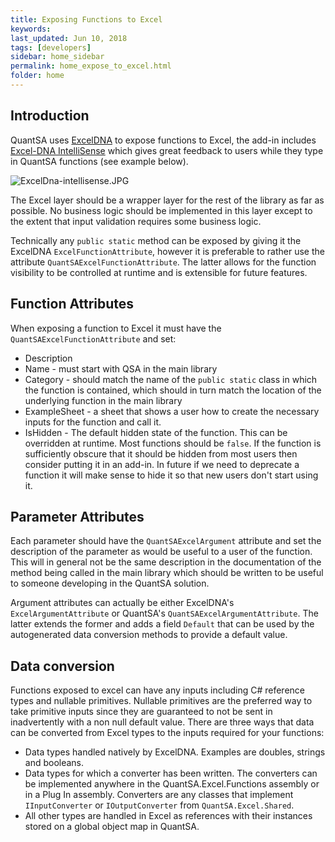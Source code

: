 ```yaml
---
title: Exposing Functions to Excel
keywords: 
last_updated: Jun 10, 2018
tags: [developers]
sidebar: home_sidebar
permalink: home_expose_to_excel.html
folder: home
---
```


## Introduction

QuantSA uses [ExcelDNA](https://github.com/Excel-DNA/ExcelDna) to expose functions to Excel, the add-in includes [Excel-DNA IntelliSense](https://github.com/Excel-DNA/IntelliSense) which gives great feedback to users while they type in QuantSA functions (see example below).

![ExcelDna-intellisense.JPG](./images/ExcelDna-intellisense.JPG)

The Excel layer should be a wrapper layer for the rest of the library as far as possible.  No business logic should be implemented in this layer except to the extent that input validation requires some business logic.

Technically any `public static` method can be exposed by giving it the ExcelDNA `ExcelFunctionAttribute`, however it is preferable to rather use the attribute `QuantSAExcelFunctionAttribute`.   The latter allows for the function visibility to be controlled at runtime and is extensible for future features.

## Function Attributes

When exposing a function to Excel it must have the `QuantSAExcelFunctionAttribute` and set:

 * Description
 * Name - must start with QSA in the main library
 * Category - should match the name of the `public static` class in which the function is contained, which should in turn match the location of the underlying function in the main library
 * ExampleSheet - a sheet that shows a user how to create the necessary inputs for the function and call it.
 * IsHidden - The default hidden state of the function.  This can be overridden at runtime.  Most functions should be `false`.  If the function is sufficiently obscure that it should be hidden from most users then consider putting it in an add-in.  In future if we need to deprecate a function it will make sense to hide it so that new users don't start using it.


## Parameter Attributes

Each parameter should have the `QuantSAExcelArgument` attribute and set the description of the parameter as would be useful to a user of the function.  This will in general not be the same description in the documentation of the method being called in the main library which should be written to be useful to someone developing in the QuantSA solution.

Argument attributes can actually be either ExcelDNA's `ExcelArgumentAttribute` or QuantSA's `QuantSAExcelArgumentAttribute`.  The latter extends the former and adds a field `Default` that can be used by the autogenerated data conversion methods to provide a default value.

## Data conversion

Functions exposed to excel can have any inputs including C# reference types and nullable primitives.  Nullable primitives are the preferred way to take primitive inputs since they are guaranteed to not be sent in inadvertently with a non null default value.  There are three ways that data can be converted from Excel types to the inputs required for your functions:

* Data types handled natively by ExcelDNA.  Examples are doubles, strings and booleans.
* Data types for which a converter has been written.  The converters can be implemented anywhere in the QuantSA.Excel.Functions assembly or in a Plug In assembly.  Converters are any classes that implement `IInputConverter` or `IOutputConverter` from `QuantSA.Excel.Shared`.
* All other types are handled in Excel as references with their instances stored on a global object map in QuantSA.


